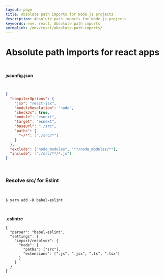 ```yaml
---
layout: page
title: Absolute path imports for Node.js projects
description: Absolute path imports for Node.js projects
keywords: env, react, Absolute path imports
permalink: /env/react/absolute-path-imports/
---
```


# Absolute path imports for react apps

<br/>

**jsconfig.json**

<br/>

```json
{
  "compilerOptions": {
    "jsx": "react-jsx",
    "moduleResolution": "node",
    "checkJs": true,
    "module": "esnext",
    "target": "esnext",
    "baseUrl": "./src",
    "paths": {
      "~/*": ["./src/*"]
    }
  },
  "exclude": ["node_modules", "**/node_modules/*"],
  "include": ["./src/**/*.js"]
}
```

<br/>

### Resolve src/ for Eslint

<br/>

    $ yarn add -D babel-eslint

<br/>

**.eslintrc**

```
{
  "parser": "babel-eslint",
  "settings": {
    "import/resolver": {
      "node": {
        "paths": ["src"],
        "extensions": [".js", ".jsx", ".ts", ".tsx"]
      }
    }
  }
}
```

<!--

<br/>

### Babel (possible babel is not needed)

```
$ yarn add -D \
    @babel/core \
    @babel/node \
    @babel/cli \
    @babel/preset-env \
    babel-plugin-module-resolver
```

<br/>

**babel.config.json**

```js
{
  "presets": [["@babel/preset-env"]],
  "plugins": [
    [
      "module-resolver",
      {
        "root": ["./src"],
        "alias": {
          "~": "./src"
        }
      }
    ]
  ]
}
```


-->
